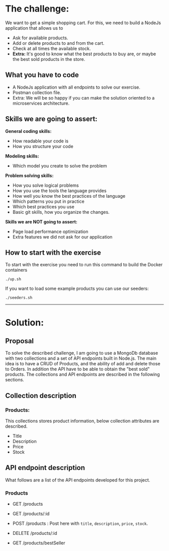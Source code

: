 
# The challenge:

We want to get a simple shopping cart. For this, we need to build a NodeJs application that allows us to
* Ask for available products.
* Add or delete products to and from the cart.
* Check at all times the available stock.
* **Extra:** It's good to know what the best products to buy are, or maybe the best sold products in the store.

## What you have to code

* A NodeJs application with all endpoints to solve our exercise.
* Postman collection file.
* Extra: We will be so happy if you can make the solution oriented to a microservices architecture.

## Skills we are going to assert:

**General coding skills:**

* How readable your code is
* How you structure your code

**Modeling skills:**

* Which model you create to solve the problem

**Problem solving skills:**

* How you solve logical problems
* How you use the tools the language provides
* How well you know the best practices of the language
* Which patterns you put in practice
* Which best practices you use
* Basic git skills, how you organize the changes.


**Skills we are NOT going to assert:**

* Page load performance optimization
* Extra features we did not ask for our application

## How to start with the exercise

To start with the exercise you need to run this command to build the Docker containers

    ./up.sh
If you want to load some example products you can use our seeders:

    ./seeders.sh

---------------------------------------------------------------------------------------

# Solution:

## Proposal

To solve the described challenge, I am going to use a MongoDb database with two collections and a set of API endpoints built in Node.js.
The main idea is to have a CRUD of Products, and the ability of add and delete those to Orders. In addition the API have to be able to obtain the "best sold" products.
The collections and API endpoints are described in the following sections. 

## Collection description

### Products:

This collections stores product information, below collection attributes are described.
* Title
* Description
* Price
* Stock

## API endpoint description

What follows are a list of the API endpoints developed for this project.

### Products

* GET  /products

* GET  /products/:id

* POST  /products : Post here with `title`, `description`, `price`, `stock`. 

* DELETE  /products/:id

* GET  /products/bestSeller




